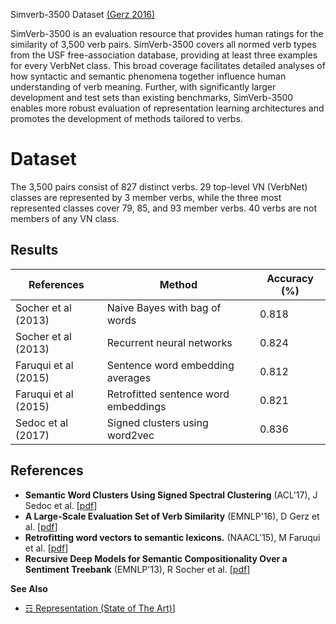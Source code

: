 Simverb-3500 Dataset [(Gerz 2016)](https://arxiv.org/pdf/1608.00869.pdf)

SimVerb-3500 is an evaluation resource that provides human ratings for the similarity of 3,500 verb pairs. SimVerb-3500 covers all normed verb types from the USF free-association database, providing at least three examples for every VerbNet class. This broad coverage facilitates detailed analyses of how syntactic and semantic phenomena together influence human understanding of verb meaning. Further, with significantly larger development and test sets than existing benchmarks, SimVerb-3500 enables more robust evaluation of representation learning architectures and promotes the development of methods tailored to verbs.

# Dataset

The 3,500 pairs consist of 827 distinct verbs. 29 top-level VN (VerbNet) classes are represented by 3 member verbs, while the three most represented classes cover 79, 85, and 93 member verbs. 40 verbs are not members of any VN class.

## Results

| References           | Method                               | Accuracy (%) |
|----------------------|--------------------------------------|--------------|
| Socher et al (2013)  | Naive Bayes with bag of words        | 0.818        |
| Socher et al (2013)  | Recurrent neural networks            | 0.824        |
| Faruqui et al (2015) | Sentence word embedding averages     | 0.812        |
| Faruqui et al (2015) | Retrofitted sentence word embeddings | 0.821        |
| Sedoc et al (2017)   | Signed clusters using word2vec       | 0.836        |

## References 

* **Semantic Word Clusters Using Signed Spectral Clustering** (ACL'17), J Sedoc et al. [[pdf](http://www.aclweb.org/anthology/P17-1087)]
* **A Large-Scale Evaluation Set of Verb Similarity** (EMNLP'16), D Gerz et al. [[pdf](https://arxiv.org/pdf/1608.00869.pdf)]
* **Retrofitting word vectors to semantic lexicons.** (NAACL'15), M Faruqui et al. [[pdf](https://www.cs.cmu.edu/~hovy/papers/15HLT-retrofitting-word-vectors.pdf)]
* **Recursive Deep Models for Semantic Compositionality Over a Sentiment Treebank** (EMNLP'13), R Socher et al. [[pdf](https://nlp.stanford.edu/~socherr/EMNLP2013_RNTN.pdf)]

**See Also**

* [☶ Representation (State of The Art)](https://github.com/magizbox/underthesea/wiki/English-NLP-SOTA#representation)]